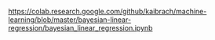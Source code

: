 https://colab.research.google.com/github/kaibrach/machine-learning/blob/master/bayesian-linear-regression/bayesian_linear_regression.ipynb
